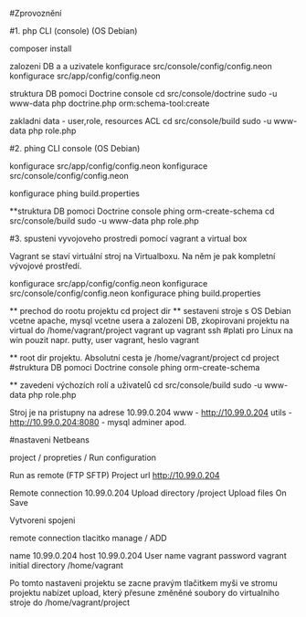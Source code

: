 #Zprovoznění

#1. php CLI (console) (OS Debian)

composer install

zalozeni  DB a a uzivatele
konfigurace src/console/config/config.neon
konfigurace src/app/config/config.neon

struktura DB pomoci Doctrine console
cd src/console/doctrine
sudo -u www-data php doctrine.php orm:schema-tool:create

zakladni data - user,role, resources ACL
cd src/console/build
sudo -u www-data php role.php

#2. phing CLI console (OS Debian)

konfigurace src/app/config/config.neon
konfigurace src/console/config/config.neon

konfigurace phing  build.properties

**struktura DB pomoci Doctrine console
phing orm-create-schema
cd src/console/build
sudo -u www-data php role.php

#3. spusteni vyvojoveho prostredi pomocí vagrant a virtual box

Vagrant se staví virtuální stroj na Virtualboxu.
Na něm je pak kompletní vývojové prostředí.

konfigurace src/app/config/config.neon
konfigurace src/console/config/config.neon
konfigurace phing  build.properties

** prechod do rootu projektu
cd project dir
** sestaveni stroje s OS Debian vcetne apache, mysql vcetne usera a zalozeni DB,  zkopirovani projektu na virtual do /home/vagrant/project
vagrant up
vagrant ssh #plati pro Linux na win pouzit napr. putty, user vagrant, heslo vagrant

** root dir projektu. Absolutní cesta je /home/vagrant/project
cd project
#struktura DB pomoci Doctrine console
phing orm-create-schema

** zavedeni výchozích rolí a uživatelů
cd src/console/build
sudo -u www-data php role.php

Stroj je na pristupny na adrese 10.99.0.204
www - http://10.99.0.204
utils - http://10.99.0.204:8080 - mysql adminer apod.

#nastaveni Netbeans

project  / propreties / Run configuration

Run as remote (FTP SFTP)
Project url http://10.99.0.204

Remote connection 10.99.0.204
Upload directory /project
Upload files On Save

Vytvoreni spojeni

remote connection tlacitko manage / ADD

name 10.99.0.204
host 10.99.0.204
User name vagrant
password vagrant
initial directory /home/vagrant

Po tomto nastaveni projektu se zacne pravým tlačitkem myši ve stromu projektu nabízet upload,
který přesune změněné soubory do virtualniho stroje do /home/vagrant/project



